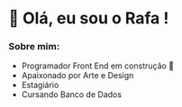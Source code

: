 <h1>&#128075; Olá, eu sou o Rafa !</h1>

<h3>Sobre mim:</h3>
<ul>
    <li>Programador Front End em construção 🚧</li>
    <li>Apaixonado por Arte e Design</li>
    <li>Estagiário</li>
    <li>Cursando Banco de Dados</li>
</ul>

